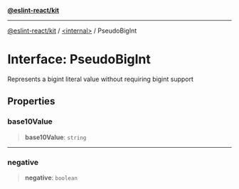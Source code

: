 [**@eslint-react/kit**](../../README.md)

***

[@eslint-react/kit](../../README.md) / [\<internal\>](../README.md) / PseudoBigInt

# Interface: PseudoBigInt

Represents a bigint literal value without requiring bigint support

## Properties

### base10Value

> **base10Value**: `string`

***

### negative

> **negative**: `boolean`
